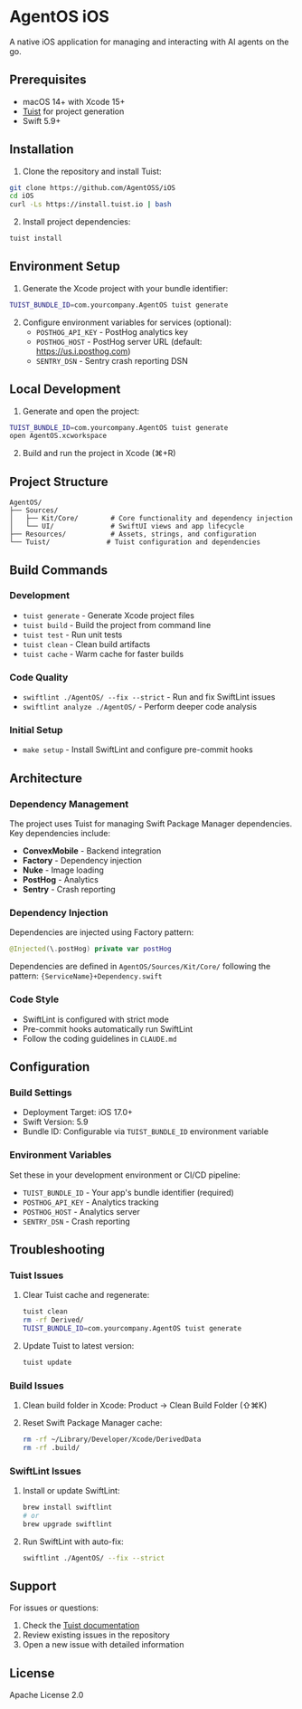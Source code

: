 # AgentOS iOS

A native iOS application for managing and interacting with AI agents on the go.

## Prerequisites

- macOS 14+ with Xcode 15+
- [Tuist](https://tuist.io) for project generation
- Swift 5.9+

## Installation

1. Clone the repository and install Tuist:

```bash
git clone https://github.com/AgentOSS/iOS
cd iOS
curl -Ls https://install.tuist.io | bash
```

2. Install project dependencies:

```bash
tuist install
```

## Environment Setup

1. Generate the Xcode project with your bundle identifier:

```bash
TUIST_BUNDLE_ID=com.yourcompany.AgentOS tuist generate
```

2. Configure environment variables for services (optional):
   - `POSTHOG_API_KEY` - PostHog analytics key
   - `POSTHOG_HOST` - PostHog server URL (default: https://us.i.posthog.com)
   - `SENTRY_DSN` - Sentry crash reporting DSN

## Local Development

1. Generate and open the project:

```bash
TUIST_BUNDLE_ID=com.yourcompany.AgentOS tuist generate
open AgentOS.xcworkspace
```

2. Build and run the project in Xcode (⌘+R)

## Project Structure

```
AgentOS/
├── Sources/
│   ├── Kit/Core/        # Core functionality and dependency injection
│   └── UI/              # SwiftUI views and app lifecycle
├── Resources/           # Assets, strings, and configuration
└── Tuist/              # Tuist configuration and dependencies
```

## Build Commands

### Development
- `tuist generate` - Generate Xcode project files
- `tuist build` - Build the project from command line
- `tuist test` - Run unit tests
- `tuist clean` - Clean build artifacts
- `tuist cache` - Warm cache for faster builds

### Code Quality
- `swiftlint ./AgentOS/ --fix --strict` - Run and fix SwiftLint issues
- `swiftlint analyze ./AgentOS/` - Perform deeper code analysis

### Initial Setup
- `make setup` - Install SwiftLint and configure pre-commit hooks

## Architecture

### Dependency Management

The project uses Tuist for managing Swift Package Manager dependencies. Key dependencies include:
- **ConvexMobile** - Backend integration
- **Factory** - Dependency injection
- **Nuke** - Image loading
- **PostHog** - Analytics
- **Sentry** - Crash reporting

### Dependency Injection

Dependencies are injected using Factory pattern:

```swift
@Injected(\.postHog) private var postHog
```

Dependencies are defined in `AgentOS/Sources/Kit/Core/` following the pattern: `{ServiceName}+Dependency.swift`

### Code Style

- SwiftLint is configured with strict mode
- Pre-commit hooks automatically run SwiftLint
- Follow the coding guidelines in `CLAUDE.md`

## Configuration

### Build Settings

- Deployment Target: iOS 17.0+
- Swift Version: 5.9
- Bundle ID: Configurable via `TUIST_BUNDLE_ID` environment variable

### Environment Variables

Set these in your development environment or CI/CD pipeline:
- `TUIST_BUNDLE_ID` - Your app's bundle identifier (required)
- `POSTHOG_API_KEY` - Analytics tracking
- `POSTHOG_HOST` - Analytics server
- `SENTRY_DSN` - Crash reporting

## Troubleshooting

### Tuist Issues

1. Clear Tuist cache and regenerate:
   ```bash
   tuist clean
   rm -rf Derived/
   TUIST_BUNDLE_ID=com.yourcompany.AgentOS tuist generate
   ```

2. Update Tuist to latest version:
   ```bash
   tuist update
   ```

### Build Issues

1. Clean build folder in Xcode: Product → Clean Build Folder (⇧⌘K)

2. Reset Swift Package Manager cache:
   ```bash
   rm -rf ~/Library/Developer/Xcode/DerivedData
   rm -rf .build/
   ```

### SwiftLint Issues

1. Install or update SwiftLint:
   ```bash
   brew install swiftlint
   # or
   brew upgrade swiftlint
   ```

2. Run SwiftLint with auto-fix:
   ```bash
   swiftlint ./AgentOS/ --fix --strict
   ```

## Support

For issues or questions:

1. Check the [Tuist documentation](https://docs.tuist.io/)
2. Review existing issues in the repository
3. Open a new issue with detailed information

## License

Apache License 2.0